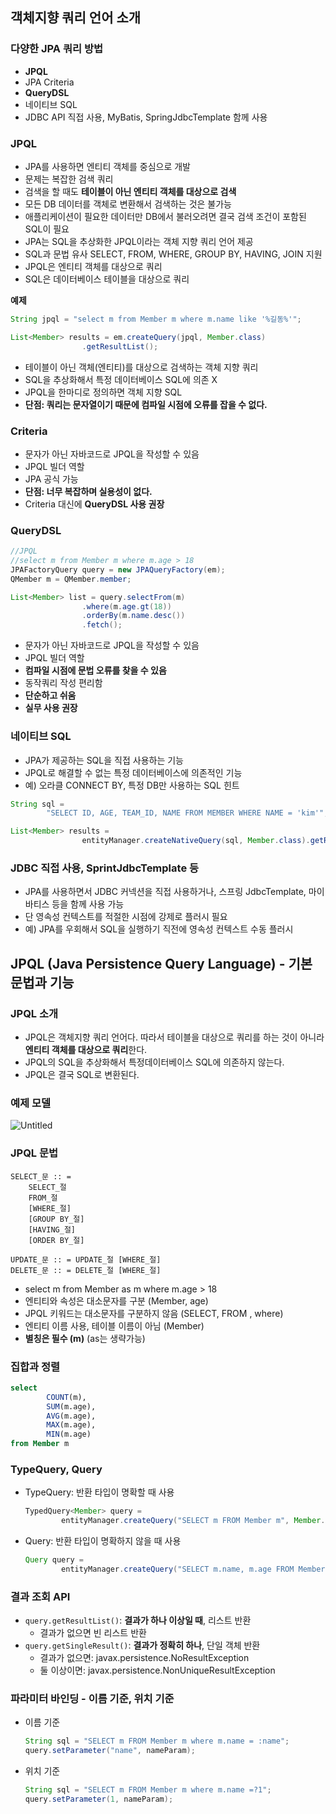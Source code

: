 ## 객체지향 쿼리 언어 소개

### 다양한 JPA 쿼리 방법

- **JPQL**
- JPA Criteria
- **QueryDSL**
- 네이티브 SQL
- JDBC API 직접 사용, MyBatis, SpringJdbcTemplate 함께 사용

### JPQL

- JPA를 사용하면 엔티티 객체를 중심으로 개발
- 문제는 복잡한 검색 쿼리
- 검색을 할 때도 **테이블이 아닌 엔티티 객체를 대상으로 검색**
- 모든 DB 데이터를 객체로 변환해서 검색하는 것은 불가능
- 애플리케이션이 필요한 데이터만 DB에서 불러오려면 결국 검색 조건이 포함된 SQL이 필요
- JPA는 SQL을 추상화한 JPQL이라는 객체 지향 쿼리 언어 제공
- SQL과 문법 유사 SELECT, FROM, WHERE, GROUP BY, HAVING, JOIN 지원
- JPQL은 엔티티 객체를 대상으로 쿼리
- SQL은 데이터베이스 테이블을 대상으로 쿼리

**예제**

```java
String jpql = "select m from Member m where m.name like '%길동%'";

List<Member> results = em.createQuery(jpql, Member.class)
				.getResultList();
```

- 테이블이 아닌 객체(엔티티)를 대상으로 검색하는 객체 지향 쿼리
- SQL을 추상화해서 특정 데이터베이스 SQL에 의존 X
- JPQL을 한마디로 정의하면 객체 지향 SQL
- **단점: 쿼리는 문자열이기 때문에 컴파일 시점에 오류를 잡을 수 없다.**

### Criteria

- 문자가 아닌 자바코드로 JPQL을 작성할 수 있음
- JPQL 빌더 역할
- JPA 공식 가능
- **단점: 너무 복잡하며 실용성이 없다.**
- Criteria 대신에 **QueryDSL 사용 권장**

### QueryDSL

```java
//JPQL
//select m from Member m where m.age > 18
JPAFactoryQuery query = new JPAQueryFactory(em);
QMember m = QMember.member;

List<Member> list = query.selectFrom(m)
				.where(m.age.gt(18))
				.orderBy(m.name.desc())
				.fetch();
```

- 문자가 아닌 자바코드로 JPQL을 작성할 수 있음
- JPQL 빌더 역할
- **컴파일 시점에 문법 오류를 찾을 수 있음**
- 동작쿼리 작성 편리함
- **단순하고 쉬움**
- **실무 사용 권장**

### 네이티브 SQL

- JPA가 제공하는 SQL을 직접 사용하는 기능
- JPQL로 해결할 수 없는 특정 데이터베이스에 의존적인 기능
- 예) 오라클 CONNECT BY, 특정 DB만 사용하는 SQL 힌트

```java
String sql = 
		"SELECT ID, AGE, TEAM_ID, NAME FROM MEMBER WHERE NAME = 'kim'";

List<Member> results = 
				entityManager.createNativeQuery(sql, Member.class).getResultList();
```

### JDBC 직접 사용, SprintJdbcTemplate 등

- JPA를 사용하면서 JDBC 커넥션을 직접 사용하거나, 스프링 JdbcTemplate, 마이바티스 등을 함께 사용 가능
- 단 영속성 컨텍스트를 적절한 시점에 강제로 플러시 필요
- 예) JPA를 우회해서 SQL을 실행하기 직전에 영속성 컨텍스트 수동 플러시

## JPQL (Java Persistence Query Language) - 기본 문법과 기능

### JPQL 소개

- JPQL은 객체지향 쿼리 언어다. 따라서 테이블을 대상으로 쿼리를 하는 것이 아니라 **엔티티 객체를 대상으로 쿼리**한다.
- JPQL의 SQL을 추상화해서 특정데이터베이스 SQL에 의존하지 않는다.
- JPQL은 결국 SQL로 변환된다.

### 예제 모델

![Untitled](https://s3-us-west-2.amazonaws.com/secure.notion-static.com/d430d88d-0e44-4004-ae9f-2709ec9c5329/Untitled.png)

### JPQL 문법

```
SELECT_문 :: = 
	SELECT_절
	FROM_절
	[WHERE_절]
	[GROUP BY_절]
	[HAVING_절]
	[ORDER BY_절]

UPDATE_문 :: = UPDATE_절 [WHERE_절]
DELETE_문 :: = DELETE_절 [WHERE_절]
```

- select m from Member as m where m.age > 18
- 엔티티와 속성은 대소문자를 구분 (Member, age)
- JPQL 키워드는 대소문자를 구분하지 않음 (SELECT, FROM , where)
- 엔티티 이름 사용, 테이블 이름이 아님 (Member)
- **별칭은 필수 (m)** (as는 생략가능)

### 집합과 정렬

```sql
select
		COUNT(m),
		SUM(m.age),
		AVG(m.age),
		MAX(m.age),
		MIN(m.age)
from Member m
```

### TypeQuery, Query

- TypeQuery: 반환 타입이 명확할 때 사용
    
    ```java
    TypedQuery<Member> query = 
    		entityManager.createQuery("SELECT m FROM Member m", Member.class);
    ```
    
- Query: 반환 타입이 명확하지 않을 때 사용
    
    ```java
    Query query =
    		entityManager.createQuery("SELECT m.name, m.age FROM Member m");
    ```
    

### 결과 조회 API

- `query.getResultList()`: **결과가 하나 이상일 때**, 리스트 반환
    - 결과가 없으면 빈 리스트 반환
- `query.getSingleResult()`: **결과가 정확히 하나**, 단일 객체 반환
    - 결과가 없으면: javax.persistence.NoResultException
    - 둘 이상이면: javax.persistence.NonUniqueResultException

### 파라미터 바인딩 - 이름 기준, 위치 기준

- 이름 기준
    
    ```java
    String sql = "SELECT m FROM Member m where m.name = :name";
    query.setParameter("name", nameParam);
    ```
    
- 위치 기준
    
    ```java
    String sql = "SELECT m FROM Member m where m.name =?1";
    query.setParameter(1, nameParam);
    ```